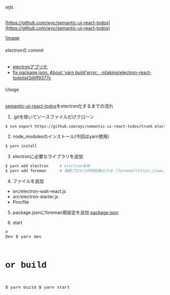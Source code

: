 ###### refs

[https://github.com/wyc/semantic-ui-react-todos](https://github.com/wyc/semantic-ui-react-todos)

[!image](https://user-images.githubusercontent.com/10850034/32767957-0f1d3f1a-c959-11e7-8950-1f03e06699ab.png)

###### electron化 commit

*   [electronアプリ化](https://github.com/nitaking/electron-react-todolist3/commit/4d02ed981b50e5effc25224d6f5bcd74095231fe)
*   [fix package.json. About 'yarn build'error. · nitaking/electron-react-todolist3@ff9377c](https://github.com/nitaking/electron-react-todolist3/commit/ff9377c01a76fc7d40550826bc15a05fbde7e9fb)

###### [](https://github.com/nitaking/electron-react-todolist3#usage)Usage

[semantic-ui-react-todos](https://github.com/wyc/semantic-ui-react-todos)をelectron化するまでの流れ

1.  .gitを除いてソースファイルだけクローン

```.sh
$ svn export https://github.com/wyc/semantic-ui-react-todos/trunk electron-react-todolist3
```

2.  node_modulesのインストール(今回はyarn使用)

```.sh
$ yarn install
```

3.  electronに必要なライブラリを追加

```.sh
$ yarn add electron     # electron本体
$ yarn add foreman      # 複数プロセス同時起動のため [foreman](https://www.npmjs.com/package/foreman)</code> 
```

4.  ファイルを追加
- src/electron-wait-react.js
- src/electron-starter.js
- Procfile

[](https://github.com/nitaking/electron-react-todolist3/compare/675714ddefa7e887e436323b3cfc8d50eca93518...4d02ed981b50e5effc25224d6f5bcd74095231fe)

5.  package.jsonにforeman用設定を追加 [package.json](https://github.com/nitaking/electron-react-todolist3/commit/4d02ed981b50e5effc25224d6f5bcd74095231fe#diff-b9cfc7f2cdf78a7f4b91a753d10865a2)

6.  start

<code style="box-sizing: border-box; font-family: SFMono-Regular, Consolas, &quot;Liberation Mono&quot;, Menlo, Courier, monospace; font-size: 13.6px; padding: 0px; margin: 0px; background: transparent; border-radius: 3px; word-break: normal; white-space: pre; border: 0px; display: inline; overflow: visible; line-height: inherit; word-wrap: normal;"># Dev
$ yarn dev
# or build
$ yarn build
$ yarn start</code>